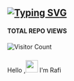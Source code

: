 ## [![Typing SVG](https://readme-typing-svg.herokuapp.com?font=Lemon+milk&color=F7000&lines=Hello...++im+Rafi;Welcome+to+my+profile;Web+developer)](https://git.io/typing-svg)
#### TOTAL REPO VIEWS
![Visitor Count](https://profile-counter.glitch.me/Rafi/count.svg)

<p style="font-size: 22px;">

Hello ,<a href="Hey" style="font-size:10px;"><img src="https://raw.githubusercontent.com/TOXIC-DEVIL/TOXIC-DEVIL/TOXIC-DEVIL-OFFICIAL/media/Hi.gif" width="28px"></a> I'm Rafi&nbsp;
